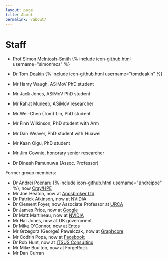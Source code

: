 ```yaml
---
layout: page
title: About
permalink: /about/
---
```



# Staff

* [Prof Simon McIntosh-Smith](http://uob-hpc.github.io/SimonMS/) {% include icon-github.html username="simonmcs" %}

* [Dr Tom Deakin](https://hpc.tomdeakin.com) {% include icon-github.html username="tomdeakin" %}
* Mr Harry Waugh, ASiMoV PhD student
* Mr Jack Jones, ASiMoV PhD student
* Mr Rahat Muneeb, ASiMoV researcher
* Mr Wei-Chen (Tom) Lin, PhD student
* Mr Finn Wilkinson, PhD student with Arm
* Mr Dan Weaver, PhD student with Huawei
* Mr Kaan Olgu, PhD student
* Mr Jim Cownie, honorary senior researcher
* Dr Dinesh Pamunuwa (Assoc. Professor)

Former group members:
* Dr Andrei Poenaru {% include icon-github.html username="andreipoe" %}, now [Cray/HPE](https://www.linkedin.com/in/andrei-poenaru-bb738a8a/)
* Mr Joe Heaton, now at [Appsbroker Ltd](https://www.linkedin.com/in/joeheatondev/)
* Dr Patrick Atkinson, now at [NVIDIA](https://www.linkedin.com/in/patrick-atkinson-108b08105/)
* Dr Clement Foyer, now Associate Professor at [URCA](https://www.linkedin.com/in/clementfoyer/)
* Dr James Price, now at [Google](https://www.linkedin.com/in/jamesrprice89/)
* Dr Matt Martineau, now at [NVIDIA](https://www.linkedin.com/in/matt-martineau-7a575421/)
* Mr Hal Jones, now at UK government
* Dr Mike O'Connor, now at [Entos](https://www.linkedin.com/in/mike-o-connor-353493162/)
* Mr Grzegorz (George) Pawelczak, now at [Graphcore](https://www.linkedin.com/in/george-pawelczak/)
* Mr Codrin Popa, now at [Facebook](https://www.linkedin.com/in/codrinpopa/)
* Dr Rob Hunt, now at [ITSUS Consulting](https://www.linkedin.com/in/robdhunt/)
* Mr Mike Boulton, now at ForgeRock
* Mr Dan Curran

